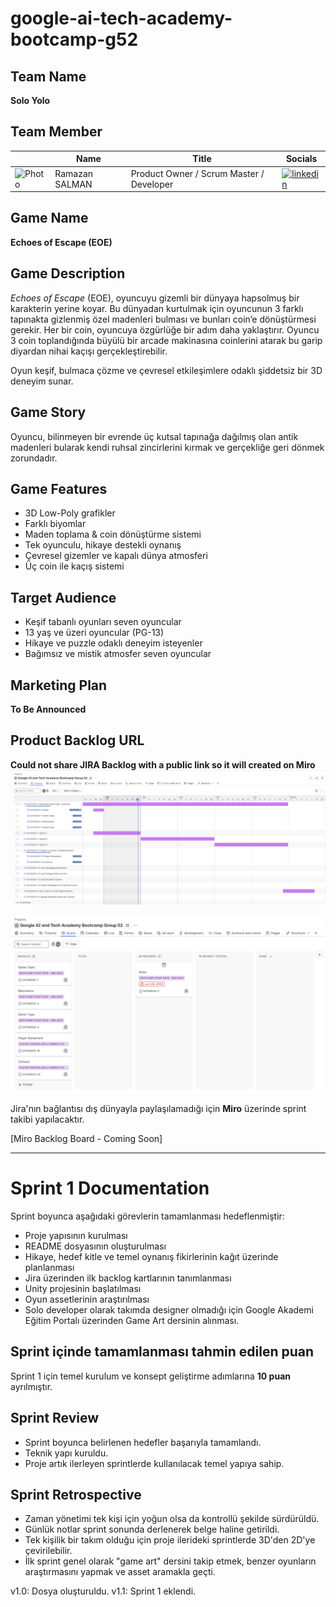 # google-ai-tech-academy-bootcamp-g52

## **Team Name**

**Solo Yolo**

## **Team Member**

|    | Name   | Title  | Socials     |
|----|--------|--------|-------------|
| ![Photo](https://media.licdn.com/dms/image/v2/D4D03AQFWSp0sGu-6eA/profile-displayphoto-shrink_200_200/profile-displayphoto-shrink_200_200/0/1723454960620?e=1756944000&v=beta&t=RuxxBNK3uvXozaj1sWvEwD9Ctp04XFrRxzbFpHotnd0) | Ramazan SALMAN | Product Owner / Scrum Master / Developer | [![linkedin](https://img.shields.io/badge/LinkedIn-0077B5?style=for-the-badge&logo=linkedin&logoColor=white)](https://linkedin.com/in/ramazansalman) |

<!--![Photo](image-url =100x200)-->

## Game Name

**Echoes of Escape (EOE)**

## Game Description

 *Echoes of Escape* (EOE), oyuncuyu gizemli bir dünyaya hapsolmuş bir karakterin yerine koyar. Bu dünyadan kurtulmak için oyuncunun 3 farklı tapınakta gizlenmiş özel madenleri bulması ve bunları coin’e dönüştürmesi gerekir. Her bir coin, oyuncuya özgürlüğe bir adım daha yaklaştırır. Oyuncu 3 coin toplandığında büyülü bir arcade makinasına coinlerini atarak bu garip diyardan nihai kaçışı gerçekleştirebilir.  

 Oyun keşif, bulmaca çözme ve çevresel etkileşimlere odaklı şiddetsiz bir 3D deneyim sunar.

## Game Story

Oyuncu, bilinmeyen bir evrende üç kutsal tapınağa dağılmış olan antik madenleri bularak kendi ruhsal zincirlerini kırmak ve gerçekliğe geri dönmek zorundadır.

## Game Features

- 3D Low-Poly grafikler  
- Farklı biyomlar
- Maden toplama & coin dönüştürme sistemi  
- Tek oyunculu, hikaye destekli oynanış  
- Çevresel gizemler ve kapalı dünya atmosferi  
- Üç coin ile kaçış sistemi

## Target Audience

- Keşif tabanlı oyunları seven oyuncular  
- 13 yaş ve üzeri oyuncular (PG-13)
- Hikaye ve puzzle odaklı deneyim isteyenler  
- Bağımsız ve mistik atmosfer seven oyuncular

## Marketing Plan

**To Be Announced**

## Product Backlog URL

**Could not share JIRA Backlog with a public link so it will created on Miro**
![alt text](image.png)

![alt text](image-1.png)

Jira'nın bağlantısı dış dünyayla paylaşılamadığı için **Miro** üzerinde sprint takibi yapılacaktır.  

[Miro Backlog Board - Coming Soon]

---

# Sprint 1 Documentation
Sprint boyunca aşağıdaki görevlerin tamamlanması hedeflenmiştir:  

- Proje yapısının kurulması  
- README dosyasının oluşturulması  
- Hikaye, hedef kitle ve temel oynanış fikirlerinin kağıt üzerinde planlanması  
- Jira üzerinden ilk backlog kartlarının tanımlanması  
- Unity projesinin başlatılması
- Oyun assetlerinin araştırılması
- Solo developer olarak takımda designer olmadığı için Google Akademi Eğitim Portalı üzerinden Game Art dersinin alınması.

## Sprint içinde tamamlanması tahmin edilen puan
Sprint 1 için temel kurulum ve konsept geliştirme adımlarına **10 puan** ayrılmıştır. 


## Sprint Review  
- Sprint boyunca belirlenen hedefler başarıyla tamamlandı.  
- Teknik yapı kuruldu.
- Proje artık ilerleyen sprintlerde kullanılacak temel yapıya sahip.  

## Sprint Retrospective  
- Zaman yönetimi tek kişi için yoğun olsa da kontrollü şekilde sürdürüldü.  
- Günlük notlar sprint sonunda derlenerek belge haline getirildi.  
- Tek kişilik bir takım olduğu için proje ilerideki sprintlerde 3D'den 2D'ye çevirilebilir.
- İlk sprint genel olarak "game art" dersini takip etmek, benzer oyunların araştırmasını yapmak ve asset aramakla geçti.


v1.0: Dosya oluşturuldu.
v1.1: Sprint 1 eklendi.
